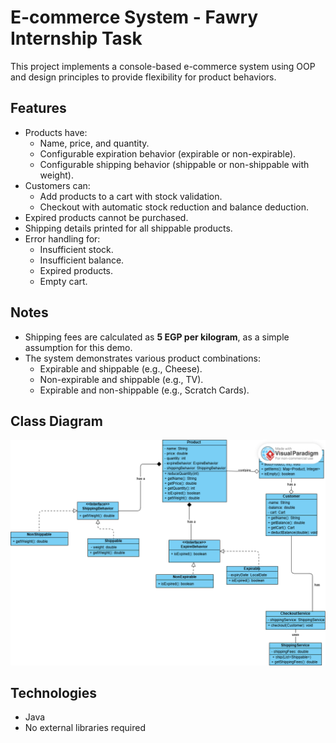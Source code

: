# E-commerce System - Fawry Internship Task

This project implements a console-based e-commerce system using OOP and design principles to provide flexibility for product behaviors.

## Features

- Products have:
  - Name, price, and quantity.
  - Configurable expiration behavior (expirable or non-expirable).
  - Configurable shipping behavior (shippable or non-shippable with weight).
- Customers can:
  - Add products to a cart with stock validation.
  - Checkout with automatic stock reduction and balance deduction.
- Expired products cannot be purchased.
- Shipping details printed for all shippable products.
- Error handling for:
  - Insufficient stock.
  - Insufficient balance.
  - Expired products.
  - Empty cart.

## Notes

- Shipping fees are calculated as **5 EGP per kilogram**, as a simple assumption for this demo.
- The system demonstrates various product combinations:
  - Expirable and shippable (e.g., Cheese).
  - Non-expirable and shippable (e.g., TV).
  - Expirable and non-shippable (e.g., Scratch Cards).

## Class Diagram

![Class Diagram](assets/class-diagram.png)

## Technologies

- Java
- No external libraries required
